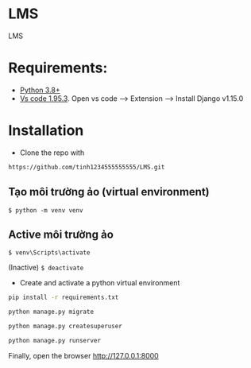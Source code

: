 # LMS
LMS
# Requirements:
- [Python 3.8+](https://www.python.org/downloads/release/python-3810/)
- [Vs code 1.95.3](https://code.visualstudio.com/updates/v1_95). Open vs code --> Extension --> Install Django v1.15.0
# Installation

- Clone the repo with

```bash
https://github.com/tinh1234555555555/LMS.git
```

## Tạo môi trường ảo (virtual environment)

`$ python -m venv venv`

## Active môi trường ảo

`$ venv\Scripts\activate`

(Inactive) `$ deactivate`
- Create and activate a python virtual environment

```bash
pip install -r requirements.txt
```

```bash
python manage.py migrate
```

```bash
python manage.py createsuperuser
```

```bash
python manage.py runserver
```

Finally, open the browser http://127.0.0.1:8000
